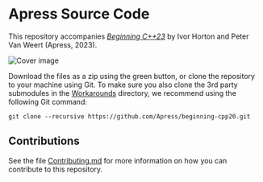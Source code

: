# Apress Source Code

This repository accompanies [*Beginning C++23*](https://www.apress.com/9781484258835) by Ivor Horton and Peter Van Weert (Apress, 2023).

[comment]: #cover
![Cover image](9781484258835.jpg)

Download the files as a zip using the green button, or clone the repository to your machine using Git. 
To make sure you also clone the 3rd party submodules in the [Workarounds](Workarounds) directory, 
we recommend using the following Git command:

    git clone --recursive https://github.com/Apress/beginning-cpp20.git

## Contributions

See the file [Contributing.md](Contributing.md) for more information on how you can contribute to this repository.
